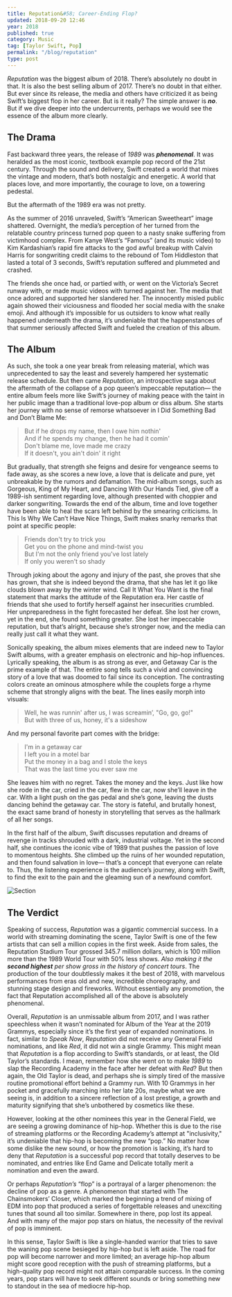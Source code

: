 ```yaml
---
title: Reputation&#58; Career-Ending Flop?
updated: 2018-09-20 12:46
year: 2018
published: true
category: Music
tag: [Taylor Swift, Pop]
permalink: "/blog/reputation"
type: post
---
```


_Reputation_ was the biggest album of 2018. There’s absolutely no doubt in that. It is also the best selling album of 2017. There’s no doubt in that either. But ever since its release, the media and others have criticized it as being Swift’s biggest flop in her career. But is it really? The simple answer is **_no_**. But if we dive deeper into the undercurrents, perhaps we would see the essence of the album more clearly.

## The Drama

Fast backward three years, the release of _1989_ was **_phenomenal_**. It was heralded as the most iconic, textbook example pop record of the 21st century. Through the sound and delivery, Swift created a world that mixes the vintage and modern, that’s both nostalgic and energetic. A world that places love, and more importantly, the courage to love, on a towering pedestal. 

But the aftermath of the 1989 era was not pretty.

As the summer of 2016 unraveled, Swift’s “American Sweetheart” image shattered. Overnight, the media’s perception of her turned from the relatable country princess turned pop queen to a nasty snake suffering from victimhood complex. From Kanye West’s “Famous” (and its music video) to Kim Kardashian’s rapid fire attacks to the god awful breakup with Calvin Harris for songwriting credit claims to the rebound of Tom Hiddleston that lasted a total of 3 seconds, Swift’s reputation suffered and plummeted and crashed. 

The friends she once had, or partied with, or went on the Victoria’s Secret runway with, or made music videos with turned against her. The media that once adored and supported her slandered her. The innocently misled public again showed their viciousness and flooded her social media with the snake emoji. And although it’s impossible for us outsiders to know what really happened underneath the drama, it’s undeniable that the happenstances of that summer seriously affected Swift and fueled the creation of this album.

## The Album

As such, she took a one year break from releasing material, which was unprecedented to say the least and severely hampered her systematic release schedule. But then came _Reputation_, an introspective saga about the aftermath of the collapse of a pop queen’s impeccable reputation— the entire album feels more like Swift’s journey of making peace with the taint in her public image than a traditional love-pop album or diss album. She starts her journey with no sense of remorse whatsoever in I Did Something Bad and Don’t Blame Me:
> But if he drops my name, then I owe him nothin'   
> And if he spends my change, then he had it comin'   
> Don't blame me, love made me crazy    
> If it doesn't, you ain't doin' it right   

But gradually, that strength she feigns and desire for vengeance seems to fade away, as she scores a new love, a love that is delicate and pure, yet unbreakable by the rumors and defamation. The mid-album songs, such as Gorgeous, King of My Heart, and Dancing With Our Hands Tied, give off a 1989-ish sentiment regarding love, although presented with choppier and darker songwriting. Towards the end of the album, time and love together have been able to heal the scars left behind by the smearing criticisms. In This Is Why We Can’t Have Nice Things, Swift makes snarky remarks that point at specific people:
> Friends don't try to trick you  
> Get you on the phone and mind-twist you   
> But I'm not the only friend you've lost lately  
> If only you weren't so shady  

Through joking about the agony and injury of the past, she proves that she has grown, that she is indeed beyond the drama, that she has let it go like clouds blown away by the winter wind. Call It What You Want is the final statement that marks the attitude of the Reputation era. Her castle of friends that she used to fortify herself against her insecurities crumbled. Her unpreparedness in the fight forecasted her defeat. She lost her crown, yet in the end, she found something greater. She lost her impeccable reputation, but that’s alright, because she’s stronger now, and the media can really just call it what they want.

Sonically speaking, the album mixes elements that are indeed new to Taylor Swift albums, with a greater emphasis on electronic and hip-hop influences. Lyrically speaking, the album is as strong as ever, and Getaway Car is the prime example of that. The entire song tells such a vivid and convincing story of a love that was doomed to fail since its conception. The contrasting colors create an ominous atmosphere while the couplets forge a rhyme scheme that strongly aligns with the beat. The lines easily morph into visuals:
> Well, he was runnin' after us, I was screamin’, "Go, go, go!"   
> But with three of us, honey, it's a sideshow

And my personal favorite part comes with the bridge:
> I'm in a getaway car    
> I left you in a motel bar   
> Put the money in a bag and I stole the keys   
> That was the last time you ever saw me    

She leaves him with no regret. Takes the money and the keys.  Just like how she rode in the car, cried in the car, flew in the car, now she’ll leave in the car. With a light push on the gas pedal and she’s gone, leaving the dusts dancing behind the getaway car. The story is fateful, and brutally honest, the exact same brand of honesty in storytelling that serves as the hallmark of all her songs.

In the first half of the album, Swift discusses reputation and dreams of revenge in tracks shrouded with a dark, industrial voltage. Yet in the second half, she continues the iconic vibe of 1989 that pushes the passion of love to momentous heights. She climbed up the ruins of her wounded reputation, and then found salvation in love— that’s a concept that everyone can relate to. Thus, the listening experience is the audience’s journey, along with Swift, to find the exit to the pain and the gleaming sun of a newfound comfort.

![Section](/blogimages/reputation.jpg)

## The Verdict

Speaking of success, _Reputation_ was a gigantic commercial success. In a world with streaming dominating the scene, Taylor Swift is one of the few artists that can sell a million copies in the first week. Aside from sales, the Reputation Stadium Tour grossed 345.7 million dollars, which is 100 million more than the 1989 World Tour with 50% less shows. _Also making it the **second highest** per show gross in the history of concert tours_. The production of the tour doubtlessly makes it the best of 2018, with marvelous performances from eras old and new, incredible choreography, and stunning stage design and fireworks. Without essentially any promotion, the fact that Reputation accomplished all of the above is absolutely phenomenal.

Overall, _Reputation_ is an unmissable album from 2017, and I was rather speechless when it wasn’t nominated for Album of the Year at the 2019 Grammys, especially since it’s the first year of expanded nominations. In fact, similar to _Speak Now_, _Reputation_ did not receive any General Field nominations, and like _Red_, it did not win a single Grammy. This might mean that _Reputation_ is a flop according to Swift’s standards, or at least, the Old Taylor’s standards. I mean, remember how she went on to make _1989_ to slap the Recording Academy in the face after her defeat with _Red_? But then again, the Old Taylor is dead, and perhaps she is simply tired of the massive routine promotional effort behind a Grammy run. With 10 Grammys in her pocket and gracefully marching into her late 20s, maybe what we are seeing is, in addition to a sincere reflection of a lost prestige, a growth and maturity signifying that she’s unbothered by cosmetics like these. 

However, looking at the other nominees this year in the General Field, we are seeing a growing dominance of hip-hop. Whether this is due to the rise of streaming platforms or the Recording Academy’s attempt at "inclusivity," it’s undeniable that hip-hop is becoming the new “pop.” No matter how some dislike the new sound, or how the promotion is lacking, it’s hard to deny that _Reputation_ is a successful pop record that totally deserves to be nominated, and entries like End Game and Delicate totally merit a nomination and even the award.

Or perhaps _Reputation’s_ “flop” is a portrayal of a larger phenomenon: the decline of pop as a genre. A phenomenon that started with The Chainsmokers’ Closer, which marked the beginning a trend of mixing of EDM into pop that produced a series of forgettable releases and unexciting tunes that sound all too similar. Somewhere in there, pop lost its appeal. And with many of the major pop stars on hiatus, the necessity of the revival of pop is imminent.

In this sense, Taylor Swift is like a single-handed warrior that tries to save the waning pop scene besieged by hip-hop but is left aside. The road for pop will become narrower and more limited; an average hip-hop album might score good reception with the push of streaming platforms, but a high-quality pop record might not attain comparable success. In the coming years, pop stars will have to seek different sounds or bring something new to standout in the sea of mediocre hip-hop.
